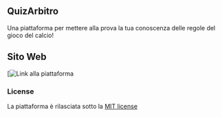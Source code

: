 ## QuizArbitro

Una piattaforma per mettere alla prova la tua conoscenza delle regole del gioco del calcio!

## Sito Web

[![Link alla piattaforma](http://quizarbitro.chiodini.org/)

### License

La piattaforma è rilasciata sotto la [MIT license](http://opensource.org/licenses/MIT)
